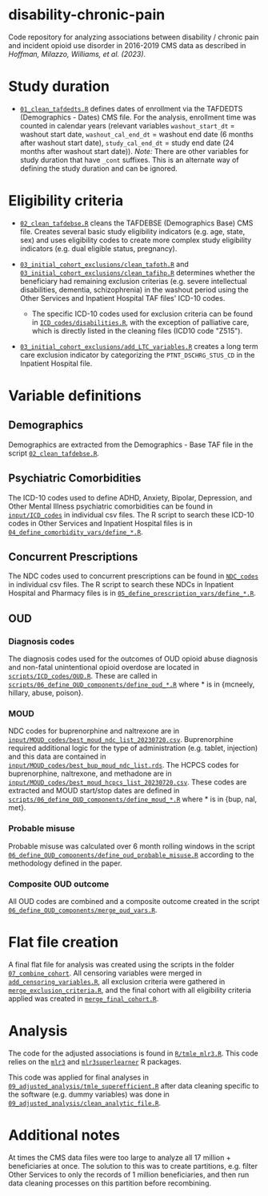 # disability-chronic-pain

Code repository for analyzing associations between disability / chronic pain and incident opioid use disorder in 2016-2019 CMS data as described in *Hoffman, Milazzo, Williams, et al. (2023)*.

# Study duration

- [`01_clean_tafdedts.R`](scripts/01_clean_tafdedts.R) defines dates of enrollment via the TAFDEDTS (Demographics - Dates) CMS file. For the analysis, enrollment time was counted in calendar years (relevant variables `washout_start_dt` = washout start date, `washout_cal_end_dt` = washout end date (6 months after washout start date), `study_cal_end_dt` = study end date (24 months after washout start date)). *Note:* There are other variables for study duration that have `_cont` suffixes. This is an alternate way of defining the study duration and can be ignored.

# Eligibility criteria

- [`02_clean_tafdebse.R`](scripts/02_clean_tafdebse.R) cleans the TAFDEBSE (Demographics Base) CMS file. Creates several basic study eligibility indicators (e.g. age, state, sex) and uses eligibility codes to create more complex study eligibility indicators (e.g. dual eligible status, pregnancy).

- [`03_initial_cohort_exclusions/clean_tafoth.R`](scripts/03_initial_cohort_exclusions/clean_tafoth.R) and [`03_initial_cohort_exclusions/clean_tafihp.R`](scripts/03_initial_cohort_exclusions/clean_tafihp.R) determines whether the beneficiary had remaining exclusion criterias (e.g. severe intellectual disabilities, dementia, schizophrenia) in the washout period using the Other Services and Inpatient Hospital TAF files' ICD-10 codes.

	- The specific ICD-10 codes used for exclusion criteria can be found in [`ICD_codes/disabilities.R`](scripts/ICD_codes/disabilities.R), with the exception of palliative care, which is directly listed in the cleaning files (ICD10 code "Z515").

- [`03_initial_cohort_exclusions/add_LTC_variables.R`](scripts/03_initial_cohort_exclusions/add_LTC_variables.R) creates a long term care exclusion indicator by categorizing the `PTNT_DSCHRG_STUS_CD` in the Inpatient Hospital file.

# Variable definitions

## Demographics

Demographics are extracted from the Demographics - Base TAF file in the script [`02_clean_tafdebse.R`](scripts/02_clean_tafdebse.R).

## Psychiatric Comorbidities

The ICD-10 codes used to define ADHD, Anxiety, Bipolar, Depression, and Other Mental Illness psychiatric comorbidities can be found in [`input/ICD_codes`](input/ICD_codes) in individual csv files. The R script to search these ICD-10 codes in Other Services and Inpatient Hospital files is in [`04_define_comorbidity_vars/define_*.R`](scripts/04_define_comorbidity_vars).

## Concurrent Prescriptions

The NDC codes used to concurrent prescriptions can be found in [`NDC_codes`](input/NDC_codes) in individual csv files. The R script to search these NDCs in Inpatient Hospital and Pharmacy files is in [`05_define_prescription_vars/define_*.R`](scripts/05_define_prescription_vars/).

## OUD

### Diagnosis codes

The diagnosis codes used for the outcomes of OUD opioid abuse diagnosis and non-fatal unintentional opioid overdose are located in [`scripts/ICD_codes/OUD.R`](scripts/ICD_codes/OUD.R). These are called in [`scripts/06_define_OUD_components/define_oud_*.R`](scripts/06_define_OUD_components/) where * is in {mcneely, hillary, abuse, poison}.

### MOUD

NDC codes for buprenorphine and naltrexone are in [`input/MOUD_codes/best_moud_ndc_list_20230720.csv`](input/MOUD_codes/best_moud_ndc_list_20230720.csv). Buprenorphine required additional logic for the type of administration (e.g. tablet, injection) and this data are contained in [`input/MOUD_codes/best_bup_moud_ndc_list.rds`](input/MOUD_codes/best_bup_moud_ndc_list.rds). The HCPCS codes for buprenorphine, naltrexone, and methadone are in [`input/MOUD_codes/best_moud_hcpcs_list_20230720.csv`](input/MOUD_codes/best_moud_hcpcs_list_20230720.csv). These codes are extracted and MOUD start/stop dates are defined in [`scripts/06_define_OUD_components/define_moud_*.R`](scripts/06_define_OUD_components/) where * is in {bup, nal, met}.

### Probable misuse

Probable misuse was calculated over 6 month rolling windows in the script [`06_define_OUD_components/define_oud_probable_misuse.R`](scripts/06_define_OUD_components/define_oud_probable_misuse.R) according to the methodology defined in the paper.

### Composite OUD outcome

All OUD codes are combined and a composite outcome created in the script [`06_define_OUD_components/merge_oud_vars.R`](scripts/06_define_OUD_components/merge_oud_vars.R).

# Flat file creation

A final flat file for analysis was created using the scripts in the folder [`07_combine_cohort`](scripts/07_combine_cohort). All censoring variables were merged in [`add_censoring_variables.R`](scripts/07_combine_cohort/add_censoring_variables.R), all exclusion criteria were gathered in [`merge_exclusion_criteria.R`](scripts/07_combine_cohort/merge_exclusion_criteria.R), and the final cohort with all eligibility criteria applied was created in [`merge_final_cohort.R`](scripts/07_combine_cohort/merge_final_cohort.R).

# Analysis

The code for the adjusted associations is found in [`R/tmle_mlr3.R`](R/tmle_mlr3.R). This code relies on the [`mlr3`](https://mlr3.mlr-org.com/) and [`mlr3superlearner`](https://github.com/nt-williams/mlr3superlearner) R packages.

This code was applied for final analyses in [`09_adjusted_analysis/tmle_superefficient.R`](scripts/09_adjusted_analysis/tmle_superefficient.R) after data cleaning specific to the software (e.g. dummy variables) was done in [`09_adjusted_analysis/clean_analytic_file.R`](scripts/09_adjusted_analysis/clean_analytic_file.R).

# Additional notes

At times the CMS data files were too large to analyze all 17 million + beneficiaries at once. The solution to this was to create partitions, e.g. filter Other Services to only the records of 1 million beneficiaries, and then run data cleaning processes on this partition before recombining.
